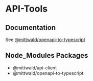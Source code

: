# API-Tools

## Documentation

See [@mittwald/openapi-to-typescript](./packages/openapi-to-typescript)

## Node_Modules Packages

- @mittwald/api-client
- @mittwald/openapi-to-typescript
